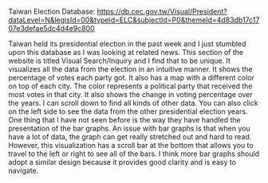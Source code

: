 Taiwan Election Database: https://db.cec.gov.tw/Visual/President?dataLevel=N&legisId=00&typeId=ELC&subjectId=P0&themeId=4d83db17c1707e3defae5dc4d4e9c800

Taiwan held its presidential election in the past week and I just stumbled upon this database as I was looking at related news. This section of the website is titled Visual Search/Inquiry and I find that to be unique. It visualizes all the data from the election in an intuitive manner. It shows the percentage of votes each party got. It also has a map with a different color on top of each city. The color represents a political party that received the most votes in that city. It also shows the change in voting percentage over the years. I can scroll down to find all kinds of other data. You can also click on the left side to see the data from the other presidential election years. One thing that I have not seen before is the way they have handled the presentation of the bar graphs. An issue with bar graphs is that when you have a lot of data, the graph can get really stretched out and hard to read. However, this visualization has a scroll bar at the bottom that allows you to travel to the left or right to see all of the bars.  I think more bar graphs should adopt a similar design because it provides good clarity and is easy to navigate.